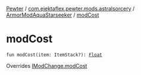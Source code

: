 [Pewter](../../index.md) / [com.ejektaflex.pewter.mods.astralsorcery](../index.md) / [ArmorModAquaStarseeker](index.md) / [modCost](./mod-cost.md)

# modCost

`fun modCost(item: ItemStack?): `[`Float`](https://kotlinlang.org/api/latest/jvm/stdlib/kotlin/-float/index.html)

Overrides [IModChange.modCost](../../com.ejektaflex.pewter.shared.methods/-i-mod-change/mod-cost.md)


